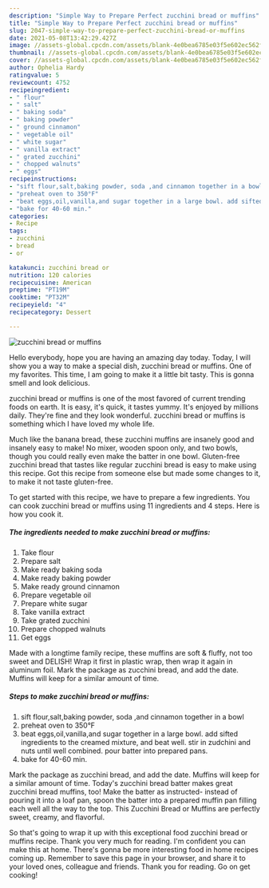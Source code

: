 ```yaml
---
description: "Simple Way to Prepare Perfect zucchini bread or muffins"
title: "Simple Way to Prepare Perfect zucchini bread or muffins"
slug: 2047-simple-way-to-prepare-perfect-zucchini-bread-or-muffins
date: 2021-05-08T13:42:29.427Z
image: //assets-global.cpcdn.com/assets/blank-4e0bea6785e03f5e602ec562f230caae08da540cada707380b4fe1bbebba43da.png
thumbnail: //assets-global.cpcdn.com/assets/blank-4e0bea6785e03f5e602ec562f230caae08da540cada707380b4fe1bbebba43da.png
cover: //assets-global.cpcdn.com/assets/blank-4e0bea6785e03f5e602ec562f230caae08da540cada707380b4fe1bbebba43da.png
author: Ophelia Hardy
ratingvalue: 5
reviewcount: 4752
recipeingredient:
- " flour"
- " salt"
- " baking soda"
- " baking powder"
- " ground cinnamon"
- " vegetable oil"
- " white sugar"
- " vanilla extract"
- " grated zucchini"
- " chopped walnuts"
- " eggs"
recipeinstructions:
- "sift flour,salt,baking powder, soda ,and cinnamon together in a bowl"
- "preheat oven to 350°F"
- "beat eggs,oil,vanilla,and sugar together in a large bowl. add sifted ingredients to the creamed mixture, and beat well. stir in zudchini and nuts until well combined. pour batter into prepared pans."
- "bake for 40-60 min."
categories:
- Recipe
tags:
- zucchini
- bread
- or

katakunci: zucchini bread or 
nutrition: 120 calories
recipecuisine: American
preptime: "PT19M"
cooktime: "PT32M"
recipeyield: "4"
recipecategory: Dessert

---
```



![zucchini bread or muffins](//assets-global.cpcdn.com/assets/blank-4e0bea6785e03f5e602ec562f230caae08da540cada707380b4fe1bbebba43da.png)

Hello everybody, hope you are having an amazing day today. Today, I will show you a way to make a special dish, zucchini bread or muffins. One of my favorites. This time, I am going to make it a little bit tasty. This is gonna smell and look delicious.

zucchini bread or muffins is one of the most favored of current trending foods on earth. It is easy, it's quick, it tastes yummy. It's enjoyed by millions daily. They're fine and they look wonderful. zucchini bread or muffins is something which I have loved my whole life.

Much like the banana bread, these zucchini muffins are insanely good and insanely easy to make! No mixer, wooden spoon only, and two bowls, though you could really even make the batter in one bowl. Gluten-free zucchini bread that tastes like regular zucchini bread is easy to make using this recipe. Got this recipe from someone else but made some changes to it, to make it not taste gluten-free.


To get started with this recipe, we have to prepare a few ingredients. You can cook zucchini bread or muffins using 11 ingredients and 4 steps. Here is how you cook it.

<!--inarticleads1-->

##### The ingredients needed to make zucchini bread or muffins:

1. Take  flour
1. Prepare  salt
1. Make ready  baking soda
1. Make ready  baking powder
1. Make ready  ground cinnamon
1. Prepare  vegetable oil
1. Prepare  white sugar
1. Take  vanilla extract
1. Take  grated zucchini
1. Prepare  chopped walnuts
1. Get  eggs


Made with a longtime family recipe, these muffins are soft &amp; fluffy, not too sweet and DELISH! Wrap it first in plastic wrap, then wrap it again in aluminum foil. Mark the package as zucchini bread, and add the date. Muffins will keep for a similar amount of time. 

<!--inarticleads2-->

##### Steps to make zucchini bread or muffins:

1. sift flour,salt,baking powder, soda ,and cinnamon together in a bowl
1. preheat oven to 350°F
1. beat eggs,oil,vanilla,and sugar together in a large bowl. add sifted ingredients to the creamed mixture, and beat well. stir in zudchini and nuts until well combined. pour batter into prepared pans.
1. bake for 40-60 min.


Mark the package as zucchini bread, and add the date. Muffins will keep for a similar amount of time. Today&#39;s zucchini bread batter makes great zucchini bread muffins, too! Make the batter as instructed- instead of pouring it into a loaf pan, spoon the batter into a prepared muffin pan filling each well all the way to the top. This Zucchini Bread or Muffins are perfectly sweet, creamy, and flavorful. 

So that's going to wrap it up with this exceptional food zucchini bread or muffins recipe. Thank you very much for reading. I'm confident you can make this at home. There's gonna be more interesting food in home recipes coming up. Remember to save this page in your browser, and share it to your loved ones, colleague and friends. Thank you for reading. Go on get cooking!
